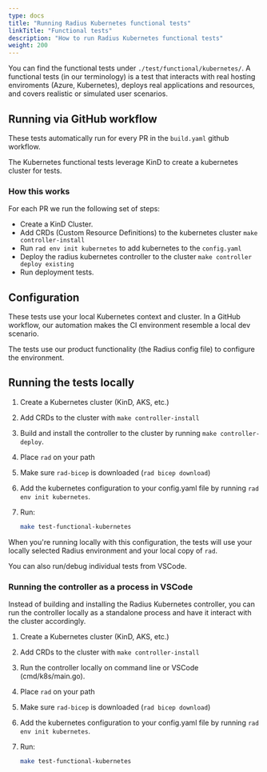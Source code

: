```yaml
---
type: docs
title: "Running Radius Kubernetes functional tests"
linkTitle: "Functional tests"
description: "How to run Radius Kubernetes functional tests"
weight: 200
---
```


You can find the functional tests under `./test/functional/kubernetes/`. A functional tests (in our terminology) is a test that interacts with real hosting enviroments (Azure, Kubernetes), deploys real applications and resources, and covers realistic or simulated user scenarios.

## Running via GitHub workflow

These tests automatically run for every PR in the `build.yaml` github workflow.

The Kubernetes functional tests leverage KinD to create a kubernetes cluster for tests.

### How this works 

For each PR we run the following set of steps:

- Create a KinD Cluster.
- Add CRDs (Custom Resource Definitions) to the kubernetes cluster `make controller-install`
- Run `rad env init kubernetes` to add kubernetes to the `config.yaml`
- Deploy the radius kubernetes controller to the cluster `make controller deploy existing`
- Run deployment tests.

## Configuration

These tests use your local Kubernetes context and cluster. In a GitHub workflow, our automation makes the CI environment resemble a local dev scenario.

The tests use our product functionality (the Radius config file) to configure the environment.

## Running the tests locally

1. Create a Kubernetes cluster (KinD, AKS, etc.)
1. Add CRDs to the cluster with `make controller-install`
1. Build and install the controller to the cluster by running `make controller-deploy`. 
1. Place `rad` on your path
1. Make sure `rad-bicep` is downloaded (`rad bicep download`)
1. Add the kubernetes configuration to your config.yaml file by running `rad env init kubernetes`.
1. Run:

    ```sh
    make test-functional-kubernetes
    ```

When you're running locally with this configuration, the tests will use your locally selected Radius environment and your local copy of `rad`.

You can also run/debug individual tests from VSCode.

### Running the controller as a process in VSCode

Instead of building and installing the Radius Kubernetes controller, you can run the controller locally as a standalone process and have it interact with the cluster accordingly.

1. Create a Kubernetes cluster (KinD, AKS, etc.)
1. Add CRDs to the cluster with `make controller-install`
1. Run the controller locally on command line or VSCode (cmd/k8s/main.go).
1. Place `rad` on your path
1. Make sure `rad-bicep` is downloaded (`rad bicep download`)
1. Add the kubernetes configuration to your config.yaml file by running `rad env init kubernetes`.
1. Run:

    ```sh
    make test-functional-kubernetes
    ```
